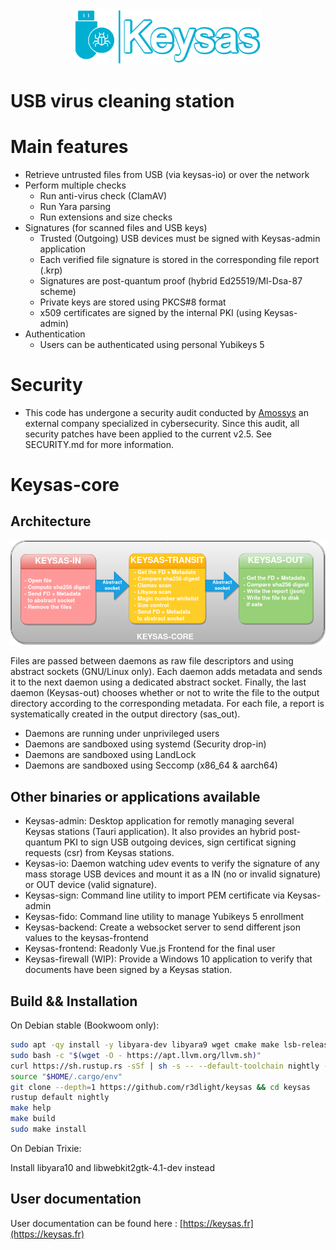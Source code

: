<div align="center">
<img  src ="img/logo-keysas-github.png"  alt="Keysas"  width=300px/>
</div>

# USB virus cleaning station

# Main features

- Retrieve untrusted files from USB (via keysas-io) or over the network
- Perform multiple checks
  - Run anti-virus check (ClamAV)
  - Run Yara parsing
  - Run extensions and size checks
- Signatures (for scanned files and USB keys)
    - Trusted (Outgoing) USB devices must be signed with Keysas-admin application
    - Each verified file signature is stored in the corresponding file report (.krp) 
    - Signatures are post-quantum proof (hybrid Ed25519/Ml-Dsa-87 scheme)
    - Private keys are stored using PKCS#8 format
    - x509 certificates are signed by the internal PKI (using Keysas-admin)
- Authentication
  - Users can be authenticated using personal Yubikeys 5

# Security
  - This code has undergone a security audit conducted by [Amossys](https://www.amossys.fr/) an external company specialized in cybersecurity. Since this audit, all security patches have been applied to the current v2.5. See SECURITY.md for more information.

# Keysas-core

## Architecture

<div align="center">
<img  src ="img/keysas-core-architecture.png"  alt="keysas-core architecture"  width=900px/>
</div>

Files are passed between daemons as raw file descriptors and using abstract sockets (GNU/Linux only). Each daemon adds metadata and sends it to the next daemon using a dedicated abstract socket. Finally, the last daemon (Keysas-out) chooses whether or not to write the file to the output directory according to the corresponding metadata. For each file, a report is systematically created in the output directory (sas_out).

 - Daemons are running under unprivileged users
 - Daemons are sandboxed using systemd (Security drop-in)
 - Daemons are sandboxed using LandLock
 - Daemons are sandboxed using Seccomp (x86_64 & aarch64)

## Other binaries or applications available

 - Keysas-admin: Desktop application for remotly managing several Keysas stations (Tauri application). It also provides an hybrid post-quantum PKI to sign USB outgoing devices, sign certificat signing requests (csr) from Keysas stations.
 - Keysas-io: Daemon watching udev events to verify the signature of any mass storage USB devices and mount it as a IN (no or invalid signature) or OUT device (valid signature).
 - Keysas-sign: Command line utility to import PEM certificate via Keysas-admin
 - Keysas-fido: Command line utility to manage Yubikeys 5 enrollment
 - Keysas-backend: Create a websocket server to send different json values to the keysas-frontend
 - Keysas-frontend: Readonly Vue.js Frontend for the final user
 - Keysas-firewall (WIP): Provide a Windows 10 application to verify that documents have been signed by a Keysas station.

## Build && Installation

On Debian stable (Bookwoom only):

```bash
sudo apt -qy install -y libyara-dev libyara9 wget cmake make lsb-release software-properties-common libseccomp-dev clamav-daemon clamav-freshclam pkg-config git bash libudev-dev libwebkit2gtk-4.0-dev build-essential curl wget libssl-dev libgtk-3-dev libayatana-appindicator3-dev librsvg2-dev acl xinit sudo 
sudo bash -c "$(wget -O - https://apt.llvm.org/llvm.sh)"
curl https://sh.rustup.rs -sSf | sh -s -- --default-toolchain nightly -y
source "$HOME/.cargo/env"
git clone --depth=1 https://github.com/r3dlight/keysas && cd keysas
rustup default nightly
make help
make build
sudo make install
```

On Debian Trixie:

Install libyara10 and libwebkit2gtk-4.1-dev instead

## User documentation

User documentation can be found here : [https://keysas.fr](https://keysas.fr)
